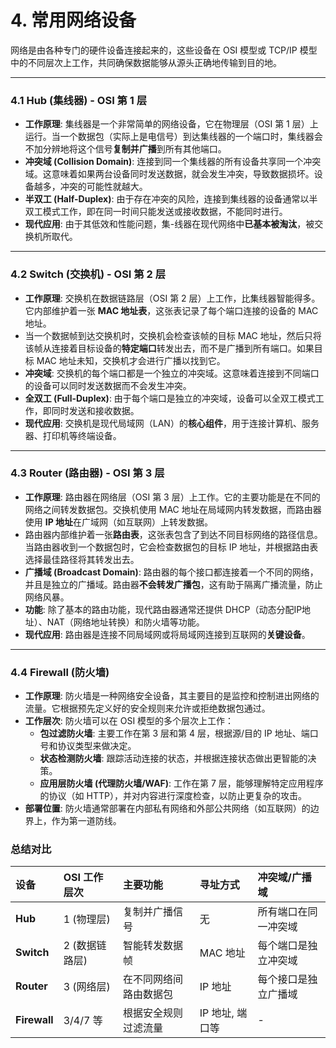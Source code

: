 # 4. 常用网络设备

网络是由各种专门的硬件设备连接起来的，这些设备在 OSI 模型或 TCP/IP 模型中的不同层次上工作，共同确保数据能够从源头正确地传输到目的地。

---

### 4.1 Hub (集线器) - OSI 第 1 层

-   **工作原理**: 集线器是一个非常简单的网络设备，它在物理层（OSI 第 1 层）上运行。当一个数据包（实际上是电信号）到达集线器的一个端口时，集线器会不加分辨地将这个信号**复制并广播**到所有其他端口。
-   **冲突域 (Collision Domain)**: 连接到同一个集线器的所有设备共享同一个冲突域。这意味着如果两台设备同时发送数据，就会发生冲突，导致数据损坏。设备越多，冲突的可能性就越大。
-   **半双工 (Half-Duplex)**: 由于存在冲突的风险，连接到集线器的设备通常以半双工模式工作，即在同一时间只能发送或接收数据，不能同时进行。
-   **现代应用**: 由于其低效和性能问题，集-线器在现代网络中**已基本被淘汰**，被交换机所取代。

---

### 4.2 Switch (交换机) - OSI 第 2 层

-   **工作原理**: 交换机在数据链路层（OSI 第 2 层）上工作，比集线器智能得多。它内部维护着一张 **MAC 地址表**，这张表记录了每个端口连接的设备的 MAC 地址。
-   当一个数据帧到达交换机时，交换机会检查该帧的目标 MAC 地址，然后只将该帧从连接着目标设备的**特定端口**转发出去，而不是广播到所有端口。如果目标 MAC 地址未知，交换机才会进行广播以找到它。
-   **冲突域**: 交换机的每个端口都是一个独立的冲突域。这意味着连接到不同端口的设备可以同时发送数据而不会发生冲突。
-   **全双工 (Full-Duplex)**: 由于每个端口是独立的冲突域，设备可以全双工模式工作，即同时发送和接收数据。
-   **现代应用**: 交换机是现代局域网（LAN）的**核心组件**，用于连接计算机、服务器、打印机等终端设备。

---

### 4.3 Router (路由器) - OSI 第 3 层

-   **工作原理**: 路由器在网络层（OSI 第 3 层）上工作。它的主要功能是在不同的网络之间转发数据包。交换机使用 MAC 地址在局域网内转发数据，而路由器使用 **IP 地址**在广域网（如互联网）上转发数据。
-   路由器内部维护着一张**路由表**，这张表包含了到达不同目标网络的路径信息。当路由器收到一个数据包时，它会检查数据包的目标 IP 地址，并根据路由表选择最佳路径将其转发出去。
-   **广播域 (Broadcast Domain)**: 路由器的每个接口都连接着一个不同的网络，并且是独立的广播域。路由器**不会转发广播包**，这有助于隔离广播流量，防止网络风暴。
-   **功能**: 除了基本的路由功能，现代路由器通常还提供 DHCP（动态分配IP地址）、NAT（网络地址转换）和防火墙等功能。
-   **现代应用**: 路由器是连接不同局域网或将局域网连接到互联网的**关键设备**。

---

### 4.4 Firewall (防火墙)

-   **工作原理**: 防火墙是一种网络安全设备，其主要目的是监控和控制进出网络的流量。它根据预先定义好的安全规则来允许或拒绝数据包通过。
-   **工作层次**: 防火墙可以在 OSI 模型的多个层次上工作：
    -   **包过滤防火墙**: 主要工作在第 3 层和第 4 层，根据源/目的 IP 地址、端口号和协议类型来做决定。
    -   **状态检测防火墙**: 跟踪活动连接的状态，并根据连接状态做出更智能的决策。
    -   **应用层防火墙 (代理防火墙/WAF)**: 工作在第 7 层，能够理解特定应用程序的协议（如 HTTP），并对内容进行深度检查，以防止更复杂的攻击。
-   **部署位置**: 防火墙通常部署在内部私有网络和外部公共网络（如互联网）的边界上，作为第一道防线。

### 总结对比

| 设备 | OSI 工作层次 | 主要功能 | 寻址方式 | 冲突域/广播域 |
| :--- | :--- | :--- | :--- | :--- |
| **Hub** | 1 (物理层) | 复制并广播信号 | 无 | 所有端口在同一冲突域 |
| **Switch** | 2 (数据链路层) | 智能转发数据帧 | MAC 地址 | 每个端口是独立冲突域 |
| **Router** | 3 (网络层) | 在不同网络间路由数据包 | IP 地址 | 每个接口是独立广播域 |
| **Firewall**| 3/4/7 等 | 根据安全规则过滤流量 | IP 地址, 端口等 | - | 